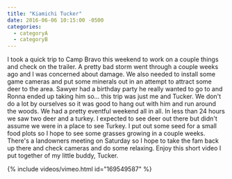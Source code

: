 ```yaml
---
title: "Kiamichi Tucker"
date: 2016-06-06 10:15:00 -0500
categories:
  - categoryA
  - categoryB
---
```

I took a quick trip to Camp Bravo this weekend to work on a couple things and check on the trailer. A pretty bad storm went through a couple weeks ago and I was concerned about damage. We also needed to install some game cameras and put some minerals out in an attempt to attract some deer to the area. Sawyer had a birthday party he really wanted to go to and Ronna ended up taking him so...<!--more--> this trip was just me and Tucker. We don't do a lot by ourselves so it was good to hang out with him and run around the woods. We had a pretty eventful weekend all in all. In less than 24 hours we saw two deer and a turkey. I expected to see deer out there but didn't assume we were in a place to see Turkey. I put out some seed for a small food plots so I hope to see some grasses growing in a couple weeks. There's a landowners meeting on Saturday so I hope to take the fam back up there and check cameras and do some relaxing. Enjoy this short video I put together of my little buddy, Tucker.

{% include videos/vimeo.html id="169549587" %}
